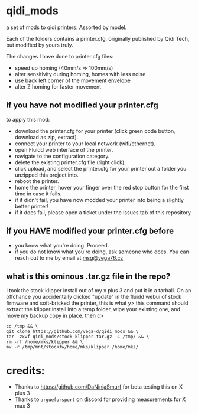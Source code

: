 # qidi_mods
a set of mods to qidi printers. Assorted by model.

Each of the folders contains a printer.cfg, originally published by Qidi Tech, but modified by yours truly.

The changes I have done to printer.cfg files:
- speed up homing (40mm/s => 100mm/s)
- alter sensitivity during homing, homes with less noise
- use back left corner of the movement envelope
- alter Z homing for faster movement


## if you have not modified your printer.cfg
to apply this mod:
- download the printer.cfg for your printer (click green code button, download as zip, extract).
- connect your printer to your local network (wifi/ethernet).
- open Fluidd web interface of the printer.
- navigate to the configuration category.
- delete the existing printer.cfg file (right click).
- click upload, and select the printer.cfg for your printer out a folder you unzipped this project into.
- reboot the printer.
- home the printer, hover your finger over the red stop button for the first time in case it fails.
- if it didn't fail, you have now modded your printer into being a slightly better printer!
- if it does fail, please open a ticket under the issues tab of this repository. 

## if you HAVE modified your printer.cfg before
- you know what you're doing. Proceed. 
- if you do not know what you're doing, ask someone who does. You can reach out to me by email at msg@vega76.cz

## what is this ominous .tar.gz file in the repo?
I took the stock klipper install out of my x plus 3 and put it in a tarball.
On an offchance you accidentally clicked "update" in the fluidd webui of stock firmware and soft-bricked the printer, this is what y>
this command should extract the klipper install into a temp folder, wipe your existing one, and move my backup copy in place. then c>
```
cd /tmp && \
git clone https://github.com/vega-d/qidi_mods && \
tar -zxvf qidi_mods/stock-klipper.tar.gz -C /tmp/ && \
rm -rf /home/mks/klipper && \
mv -r /tmp/mnt/stockfw/home/mks/klipper /home/mks/
```

# credits:
- Thanks to https://github.com/DaNinjaSmurf for beta testing this on X plus 3
- Thanks to `argueforsport` on discord for providing measurements for X max 3
